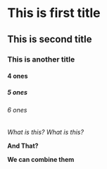 # This is first title
## This is second title
### This is another title
#### 4 ones
##### 5 ones
###### 6 ones

*What is this?*
_What is this?_

**And That?**

__We **can** combine them__

